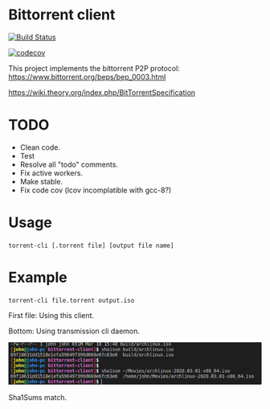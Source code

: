 # Bittorrent client
[![Build Status](https://travis-ci.org/Georgantas/bittorrent-client.svg?branch=master)](https://travis-ci.org/Georgantas/bittorrent-client)

[![codecov](https://codecov.io/gh/Georgantas/bittorrent-client/branch/master/graph/badge.svg)](https://codecov.io/gh/Georgantas/bittorrent-client)

This project implements the bittorrent P2P protocol: https://www.bittorrent.org/beps/bep_0003.html

https://wiki.theory.org/index.php/BitTorrentSpecification

# TODO
- Clean code.
- Test
- Resolve all "todo" comments.
- Fix active workers.
- Make stable.
- Fix code cov (lcov incomplatible with gcc-8?)

# Usage
`torrent-cli [.torrent file] [output file name]`

# Example
`torrent-cli file.torrent output.iso`

First file: Using this client.

Bottom: Using transmission cli daemon.

![pic](pic.png)

Sha1Sums match.
